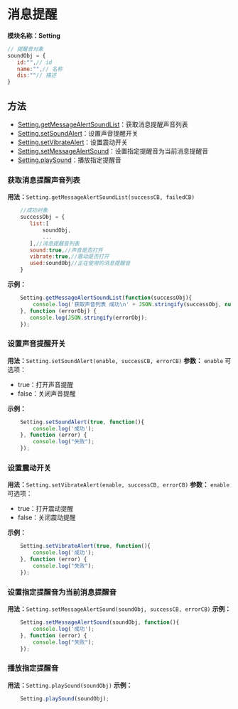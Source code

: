 # 消息提醒
**模块名称：Setting**

```js
// 提醒音对象
soundObj = {
   id:"",// id
   name:"",// 名称
   dis:""// 描述
}
```

## 方法
* [Setting.getMessageAlertSoundList](#获取消息提醒声音列表)：获取消息提醒声音列表
* [Setting.setSoundAlert](#设置声音提醒开关)：设置声音提醒开关
* [Setting.setVibrateAlert](#设置震动开关)：设置震动开关
* [Setting.setMessageAlertSound](#设置指定提醒音为当前消息提醒音)：设置指定提醒音为当前消息提醒音
* [Setting.playSound](#播放指定提醒音)：播放指定提醒音

### 获取消息提醒声音列表
**用法：**`Setting.getMessageAlertSoundList(successCB, failedCB)`
    
```js
    //成功对象
    successObj = {
       list:[
           soundObj,
           ...
       ],//消息提醒音列表
       sound:true,//声音是否打开
       vibrate:true,//震动是否打开
       used:soundObj//正在使用的消息提醒音
    }
```

**示例：**

```js
	Setting.getMessageAlertSoundList(function(successObj){
		console.log('获取声音列表 成功\n' + JSON.stringify(successObj, null, 2));
	}, function (errorObj) {
	   console.log(JSON.stringify(errorObj);
	});
```

### 设置声音提醒开关
**用法：**`Setting.setSoundAlert(enable, successCB, errorCB)`
**参数：**
`enable` 可选项：

* true：打开声音提醒
* false：关闭声音提醒

**示例：**

```js
	Setting.setSoundAlert(true, function(){
		console.log('成功');
	}, function (error) {
		console.log("失败");
	});
```

### 设置震动开关
**用法：**`Setting.setVibrateAlert(enable, successCB, errorCB)`
**参数：**
`enable` 可选项：

* true：打开震动提醒
* false：关闭震动提醒

**示例：**

```js
	Setting.setVibrateAlert(true, function(){
		console.log('成功');
	}, function (error) {
		console.log("失败");
	});
```

### 设置指定提醒音为当前消息提醒音
**用法：**`Setting.setMessageAlertSound(soundObj, successCB, errorCB)`
**示例：**

```js
    Setting.setMessageAlertSound(soundObj, function(){
        console.log('成功');
    }, function (error) {
        console.log("失败");
    });
```

### 播放指定提醒音
**用法：**`Setting.playSound(soundObj)`
**示例：**

```js
    Setting.playSound(soundObj);
```


